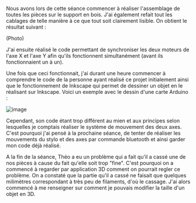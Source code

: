 Nous avons lors de cette séance commencer à réaliser l'assemblage de toutes les pièces sur le support en bois.
J'ai également refait tout les cablages de telle manière à ce que tout soit clairement lisible.
On obtient le résultat suivant : 

(Photo)

J'ai ensuite réalisé le code permettant de synchroniser les deux moteurs de l'axe X et l'axe Y afin qu'ils fonctionnent simultanément (avant ils fonctionnaient un à un).

Une fois que ceci fonctionnait, j'ai durant une heure commencer à comprendre le code de la personne ayant réalisé ce projet initialement ainsi que le fonctionnement de Inkscape qui permet
de dessiner un objet en le réalisant sur Inkscape.
Voici un exemple avec le dessin d'une carte Arduino :

![image](https://user-images.githubusercontent.com/120515708/218082536-66b8a83d-1c7e-41e0-92b0-f283f566ffa9.png)

Cependant, son code étant trop différent au mien et aux principes selon lesquelles je comptais réaliser le système de mouvement des deux axes. C'est pourquoi j'ai pensé à la prochaine séance, de tenter de réaliser les mouvements du stylo et des axes par commande bluetooth et ainsi garder mon code déjà réalisé.

A la fin de la séance, Théo a eu un problème qui a fait qu'il a cassé une de nos pièces à cause du fait qu'elle soit trop "fine". C'est pourquoi on a commencé à regarder par application 3D comment on pourrait regler ce problème. On a constaté que la partie qu'il a cassé ne faisait que quelques milimètres correspondant à très peu de filaments, d'où le cassage. J'ai alors commencé à me renseigner sur comment je pouvais modifier la taille d'un objet en 3D.
